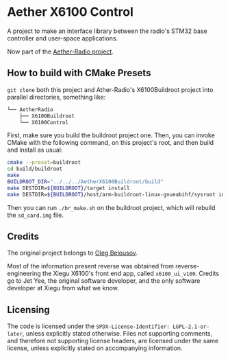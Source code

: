 # Aether X6100 Control

A project to make an interface library between the radio's STM32 base controller
and user-space applications.

Now part of the [Aether-Radio project](https://github.com/AetherRadio).

## How to build with CMake Presets

`git clone` both this project and Ather-Radio's X6100Buildroot project into
parallel directories, something like:

```txt
└── AetherRadio
    ├── X6100Buildroot
    └── X6100Control
```

First, make sure you build the buildroot project one.
Then, you can invoke CMake with the following command, on this project's root,
and then build and install as usual:

```bash
cmake --preset=buildroot
cd build/buildroot
make
BUILDROOT_DIR="../../../AetherX6100Buildroot/build"
make DESTDIR=${BUILDROOT}/target install
make DESTDIR=${BUILDROOT}/host/arm-buildroot-linux-gnueabihf/sysroot install
```

Then you can run `./br_make.sh` on the buildroot project, which will rebuild the
`sd_card.img` file.

## Credits

The original project belongs to [Oleg Belousov](https://github.com/strijar).

Most of the information present reverse was obtained from reverse-engineering
the Xiegu X6100's front end app, called `x6100_ui_v100`. Credits go to Jet Yee,
the original software developer, and the only software developer at Xiegu from
what we know.

## Licensing

The code is licensed under the `SPDX-License-Identifier: LGPL-2.1-or-later`,
unless explicitly stated otherwise.
Files not supporting comments, and therefore not supporting license headers, are
licensed under the same license, unless explicitly stated on accompanying
information.
